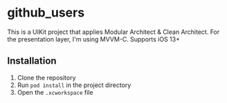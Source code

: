 # github_users
This is a UIKit project that applies Modular Architect & Clean Architect. For the presentation layer, I'm using MVVM-C.
Supports iOS 13+

## Installation
1. Clone the repository
2. Run `pod install` in the project directory
3. Open the `.xcworkspace` file

